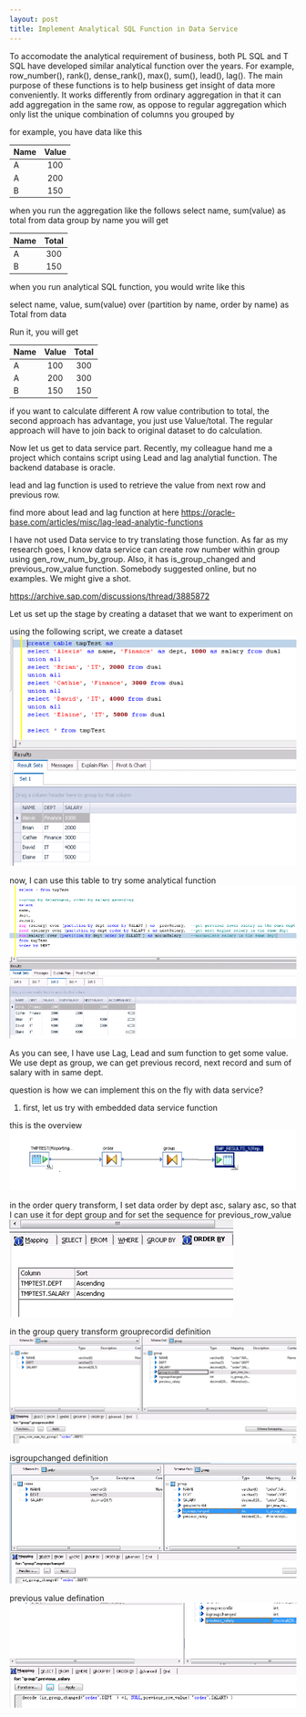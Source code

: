 ```yaml
---
layout: post
title: Implement Analytical SQL Function in Data Service
---
```


To accomodate the analytical requirement of business, both PL SQL and T SQL have developed similar analytical function over the years.  For example, row_number(), rank(), dense_rank(), max(), sum(), lead(), lag(). The main purpose of these functions is to help business get insight of data more conveniently.  It works differently from ordinary aggregation in that it can add aggregation in the same row, as oppose to regular aggregation which only list the unique combination of columns you grouped by 

for example, you have data like this  

| Name     | Value     |
| :-------------|:-------------:|
| A           | 100 | 
| A           | 200 |
| B           | 150 |

when you run the aggregation like the follows
select name, sum(value) as total from data group by name
you will get

| Name     | Total     |
| :-------------|:-------------:|
| A           | 300 | 
| B           | 150 |

when you run analytical SQL function, you would write like this

select name, value,
sum(value) over (partition by name, order by name) as Total
from data 

Run it, you will get

| Name     | Value     | Total     |
| :-------------|:-------------:|:-------------:|
| A           | 100 | 300 | 
| A           | 200 | 300 |
| B           | 150 | 150 |

if you want to calculate different A row value contribution to total, the second approach has advantage, you just use Value/total.
The regular approach will have to join back to original dataset to do calculation.

Now let us get to data service part.  Recently, my colleague hand me a project which contains script using Lead and lag analytial function. The backend database is oracle.  

lead and lag function is used to retrieve the value from next row and previous row.

find more about lead and lag function at here   <https://oracle-base.com/articles/misc/lag-lead-analytic-functions>

I have not used Data service to try translating those function. As far as  my research goes, I know data service can create row number within group using gen_row_num_by_group. Also, it has is_group_changed and previous_row_value function. Somebody suggested online, but no examples. We might give a shot.   

<https://archive.sap.com/discussions/thread/3885872>

Let us set up the stage by creating a dataset that we want to experiment on

using the following script, we create a dataset   
<img src="/images/blog14/table.PNG" >

now, I can use this table to try some analytical function  
<img src="/images/blog14/partitionby_sql.PNG" >

As you can see, I have use Lag, Lead and sum function to get some value. We use dept as group, we can get previous record, next record and sum of salary with in same dept.

question is how we can implement this on the fly with data service?

1. first, let us try with embedded data service function

this is the overview 
<img src="/images/blog14/df_overview.PNG" >

in the order query transform, I set data order by dept asc, salary asc,  so that I can use it for dept group and for set the sequence for previous_row_value
<img src="images/blog14/df_overview_order.PNG" >

in the group query transform 
grouprecordid definition
<img src="/images/blog14/group_id.PNG" >

isgroupchanged definition  
<img src="/images/blog14/isgroupchanged.PNG" >

previous value defination
<img src="/images/blog14/df_overview_previous_salary.PNG" >



